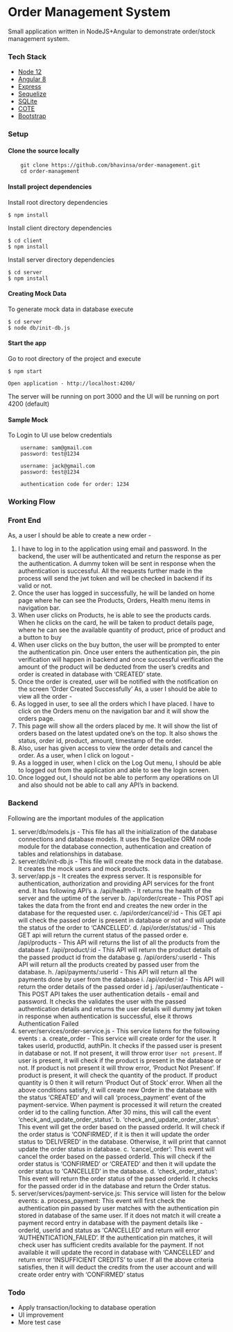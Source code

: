 
# Order Management System
Small application written in NodeJS+Angular to demonstrate order/stock management system.

### Tech Stack
- [Node 12](https://nodejs.org/en/download/)
- [Angular 8](https://angular.io/)
- [Express](https://expressjs.com/)
- [Sequelize](https://sequelize.readthedocs.io/en/v3/)
- [SQLite](https://www.sqlite.org/index.html)
- [COTE](https://github.com/dashersw/cote)
- [Bootstrap](https://getbootstrap.com/)

### Setup

#### Clone the source locally
```
    git clone https://github.com/bhavinsa/order-management.git
    cd order-management
```

#### Install project dependencies

Install root directory dependencies
```
$ npm install
```

Install client directory dependencies
```
$ cd client
$ npm install
```

Install server directory dependencies
```
$ cd server
$ npm install
```

#### Creating Mock Data

To generate mock data in database execute
```
$ cd server
$ node db/init-db.js
```

#### Start the app
Go to root directory of the project and execute

```
$ npm start

Open application - http://localhost:4200/
```

The server will be running on port 3000 and the UI will be running on port 4200 (default)

#### Sample Mock
To Login to UI use below credentials
```
    username: sam@gmail.com
    password: test@1234

    username: jack@gmail.com
    password: test@1234

    authentication code for order: 1234

```


###  Working Flow

###  Front End
As, a user I should be able to create a new order -
1. I have to log in to the application using email and password. In the backend, the user
will be authenticated and return the response as per the authentication. A dummy
token will be sent in response when the authentication is successful. All the requests
further made in the process will send the jwt token and will be checked in backend if its
valid or not.
2. Once the user has logged in successfully, he will be landed on home page where he can
see the Products, Orders, Health menu items in navigation bar.
3. When user clicks on Products, he is able to see the products cards. When he clicks on
the card, he will be taken to product details page, where he can see the available
quantity of product, price of product and a button to buy
4. When user clicks on the buy button, the user will be prompted to enter the
authentication pin. Once user enters the authentication pin, the pin verification will
happen in backend and once successful verification the amount of the product will be
deducted from the user’s credits and order is created in database with ‘CREATED’ state.
5. Once the order is created, user will be notified with the notification on the screen
‘Order Created Successfully’
As, a user I should be able to view all the order -
1. As logged in user, to see all the orders which I have placed. I have to click on the Orders
menu on the navigation bar and it will show the orders page.
2. This page will show all the orders placed by me. It will show the list of orders based on
the latest updated one’s on the top. It also shows the status, order id, product, amount,
timestamp of the order.
3. Also, user has given access to view the order details and cancel the order.
As a user, when I click on logout -
1. As a logged in user, when I click on the Log Out menu, I should be able to logged out
from the application and able to see the login screen.
2. Once logged out, I should not be able to perform any operations on UI and also should
not be able to call any API’s in backend.

### Backend

Following are the important modules of the application
1. server/db/models.js - This file has all the initialization of the database connections and
database models. It uses the Sequelize ORM node module for the database connection,
authentication and creation of tables and relationships in database.
2. server/db/init-db.js - This file will create the mock data in the database. It creates the
mock users and mock products.
3. server/app.js - It creates the express server. It is responsible for authentication,
authorization and providing API services for the front end. It has following API’s
a. /api/health - It returns the health of the server and the uptime of the server
b. /api/order/create - This POST api takes the data from the front end and creates
the new order in the database for the requested user.
c. /api/order/cancel/:id - This GET api will check the passed order is present in
database or not and will update the status of the order to ‘CANCELLED’.
d. /api/order/status/:id - This GET api will return the current status of the passed
order
e. /api/products - This API will returns the list of all the products from the database
f. /api/product/:id - This API will return the product details of the passed product
id from the database
g. /api/orders/:userId - This API will return all the products created by passed user
from the database.
h. /api/payments/:userId - This API will return all the payments done by user from
the database
i. /api/order/:id - This API will return the order details of the passed order id
j. /api/user/authenticate - This POST API takes the user authentication details -
email and password. It checks the validates the user with the passed
authentication details and returns the user details will dummy jwt token in
response when authentication is successful, else it throws Authentication Failed
4. server/services/order-service.js - This service listens for the following events :
a. create_order - This service will create order for the user. It takes userId,
productId, authPin. It checks if the passed user is present in database or not. If
not present, it will throw error `User not present`. If user is present, it will check
if the product is present in the database or not. If product is not present it will
throw error, ‘Product Not Present’. If product is present, it will check the
quantity of the product. If product quantity is 0 then it will return ‘Product Out of
Stock’ error. When all the above conditions satisfy, it will create new Order in
the database with the status ‘CREATED’ and will call ‘process_payment’ event of
the payment-service. When payment is processed it will return the created order
id to the calling function. After 30 mins, this will call the event
‘check_and_update_order_status’.
b. ‘check_and_update_order_status’: This event will get the order based on the
passed orderId. It will check if the order status is ‘CONFIRMED’, if it is then it will
update the order status to ‘DELIVERED’ in the database. Otherwise, it will print
that cannot update the order status in database.
c. ‘cancel_order’: This event will cancel the order based on the passed orderId. This
will check if the order status is ‘CONFIRMED’ or ‘CREATED’ and then it will
update the order status to ‘CANCELLED’ in the database.
d. ‘check_order_status’: This event will return the order status of the passed
orderId. It checks for the passed order id in the database and return the Order
status.
5. server/services/payment-service.js: This service will listen for the below events:
a. process_payment: This event will first check the authentication pin passed by
user matches with the authentication pin stored in database of the same user. If
it does not match it will create a payment record entry in database with the
payment details like - orderId, userId and status as ‘CANCELLED’ and return will
error ‘AUTHENTICATION_FAILED’. If the authentication pin matches, it will check
user has sufficient credits available for the payment. If not available it will
update the record in database with ‘CANCELLED’ and return error ‘INSUFFICIENT
CREDITS’ to user. If all the above criteria satisfies, then it will deduct the credits
from the user account and will create order entry with ‘CONFIRMED’ status


###  Todo
- Apply transaction/locking to database operation
- UI improvement
- More test case
